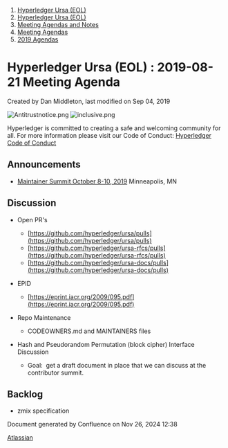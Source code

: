 1. [Hyperledger Ursa (EOL)](index.html)
2. [Hyperledger Ursa (EOL)](19595269.html)
3. [Meeting Agendas and Notes](Meeting-Agendas-and-Notes_19603313.html)
4. [Meeting Agendas](Meeting-Agendas_19603319.html)
5. [2019 Agendas](2019-Agendas_19611656.html)

# Hyperledger Ursa (EOL) : 2019-08-21 Meeting Agenda

Created by Dan Middleton, last modified on Sep 04, 2019

![](plugins/servlet/confluence/placeholder/unknown-attachment "Antitrustnotice.png") ![](plugins/servlet/confluence/placeholder/unknown-attachment "inclusive.png")

Hyperledger is committed to creating a safe and welcoming community for all. For more information please visit our Code of Conduct: [Hyperledger Code of Conduct](https://lf-hyperledger.atlassian.net/wiki/spaces/HYP/pages/19595281/Hyperledger+Code+of+Conduct)

## Announcements

- [Maintainer Summit October 8-10, 2019](https://lf-hyperledger.atlassian.net/wiki/spaces/events/pages/21790793/Maintainer+Summit+October+8-10+2019) Minneapolis, MN

## Discussion

- Open PR's
  
  - [https://github.com/hyperledger/ursa/pulls](https://github.com/hyperledger/ursa/pulls)
  - [https://github.com/hyperledger/ursa-rfcs/pulls](https://github.com/hyperledger/ursa-rfcs/pulls)
  - [https://github.com/hyperledger/ursa-docs/pulls](https://github.com/hyperledger/ursa-docs/pulls)
- EPID
  
  - [https://eprint.iacr.org/2009/095.pdf](https://eprint.iacr.org/2009/095.pdf)
- Repo Maintenance
  
  - CODEOWNERS.md and MAINTAINERS files
- Hash and Pseudorandom Permutation (block cipher) Interface Discussion
  
  - Goal:  get a draft document in place that we can discuss at the contributor summit.

## Backlog

- zmix specification

Document generated by Confluence on Nov 26, 2024 12:38

[Atlassian](http://www.atlassian.com/)
